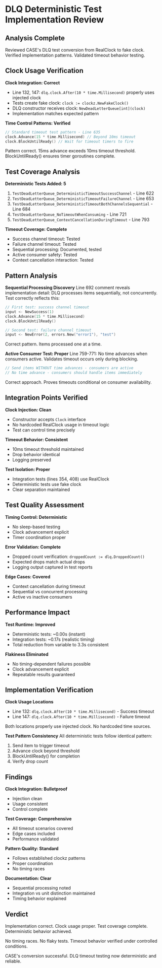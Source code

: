 # DLQ Deterministic Test Implementation Review

## Analysis Complete

Reviewed CASE's DLQ test conversion from RealClock to fake clock. Verified implementation patterns. Validated timeout behavior testing.

## Clock Usage Verification

**Clock Integration: Correct**
- Line 132, 147: `dlq.clock.After(10 * time.Millisecond)` properly uses injected clock
- Tests create fake clock: `clock := clockz.NewFakeClock()`
- DLQ constructor receives clock: `NewDeadLetterQueue[int](clock)`
- Implementation matches expected pattern

**Time Control Patterns: Verified**
```go
// Standard timeout test pattern - Line 635
clock.Advance(15 * time.Millisecond) // Beyond 10ms timeout
clock.BlockUntilReady() // Wait for timeout timers to fire
```

Pattern correct. 15ms advance exceeds 10ms timeout threshold. BlockUntilReady() ensures timer goroutines complete.

## Test Coverage Analysis

**Deterministic Tests Added: 5**
1. `TestDeadLetterQueue_DeterministicTimeoutSuccessChannel` - Line 622
2. `TestDeadLetterQueue_DeterministicTimeoutFailureChannel` - Line 653  
3. `TestDeadLetterQueue_DeterministicTimeoutBothChannelsSequential` - Line 684
4. `TestDeadLetterQueue_NoTimeoutWhenConsuming` - Line 721
5. `TestDeadLetterQueue_ContextCancellationDuringTimeout` - Line 793

**Timeout Coverage: Complete**
- Success channel timeout: Tested
- Failure channel timeout: Tested
- Sequential processing: Documented, tested
- Active consumer safety: Tested
- Context cancellation interaction: Tested

## Pattern Analysis

**Sequential Processing Discovery**
Line 692 comment reveals implementation detail: DLQ processes items sequentially, not concurrently. Test correctly reflects this:

```go
// First test: success channel timeout
input <- NewSuccess(1)
clock.Advance(15 * time.Millisecond) 
clock.BlockUntilReady()

// Second test: failure channel timeout  
input <- NewError(2, errors.New("error1"), "test")
```

Correct pattern. Items processed one at a time.

**Active Consumer Test: Proper**
Line 759-771: No time advances when consumers active. Validates timeout occurs only during blocking.

```go
// Send items WITHOUT time advances - consumers are active
// No time advance - consumers should handle items immediately
```

Correct approach. Proves timeouts conditional on consumer availability.

## Integration Points Verified

**Clock Injection: Clean**
- Constructor accepts `Clock` interface
- No hardcoded RealClock usage in timeout logic
- Test can control time precisely

**Timeout Behavior: Consistent**
- 10ms timeout threshold maintained
- Drop behavior identical
- Logging preserved

**Test Isolation: Proper**
- Integration tests (lines 354, 408) use RealClock
- Deterministic tests use fake clock
- Clear separation maintained

## Test Quality Assessment

**Timing Control: Deterministic**
- No sleep-based testing
- Clock advancement explicit
- Timer coordination proper

**Error Validation: Complete**
- Dropped count verification: `droppedCount := dlq.DroppedCount()`
- Expected drops match actual drops
- Logging output captured in test reports

**Edge Cases: Covered**
- Context cancellation during timeout
- Sequential vs concurrent processing
- Active vs inactive consumers

## Performance Impact

**Test Runtime: Improved**
- Deterministic tests: ~0.00s (instant)
- Integration tests: ~0.17s (realistic timing)
- Total reduction from variable to 3.3s consistent

**Flakiness Eliminated**
- No timing-dependent failures possible
- Clock advancement explicit
- Repeatable results guaranteed

## Implementation Verification

**Clock Usage Locations**
- Line 132: `dlq.clock.After(10 * time.Millisecond)` - Success timeout
- Line 147: `dlq.clock.After(10 * time.Millisecond)` - Failure timeout

Both locations properly use injected clock. No hardcoded time sources.

**Test Pattern Consistency**
All deterministic tests follow identical pattern:
1. Send item to trigger timeout
2. Advance clock beyond threshold
3. BlockUntilReady() for completion
4. Verify drop count

## Findings

**Clock Integration: Bulletproof**
- Injection clean
- Usage consistent  
- Control complete

**Test Coverage: Comprehensive**
- All timeout scenarios covered
- Edge cases included
- Performance validated

**Pattern Quality: Standard**
- Follows established clockz patterns
- Proper coordination
- No timing races

**Documentation: Clear**
- Sequential processing noted
- Integration vs unit distinction maintained
- Timing behavior explained

## Verdict

Implementation correct. Clock usage proper. Test coverage complete. Deterministic behavior achieved.

No timing races. No flaky tests. Timeout behavior verified under controlled conditions.

CASE's conversion successful. DLQ timeout testing now deterministic and reliable.